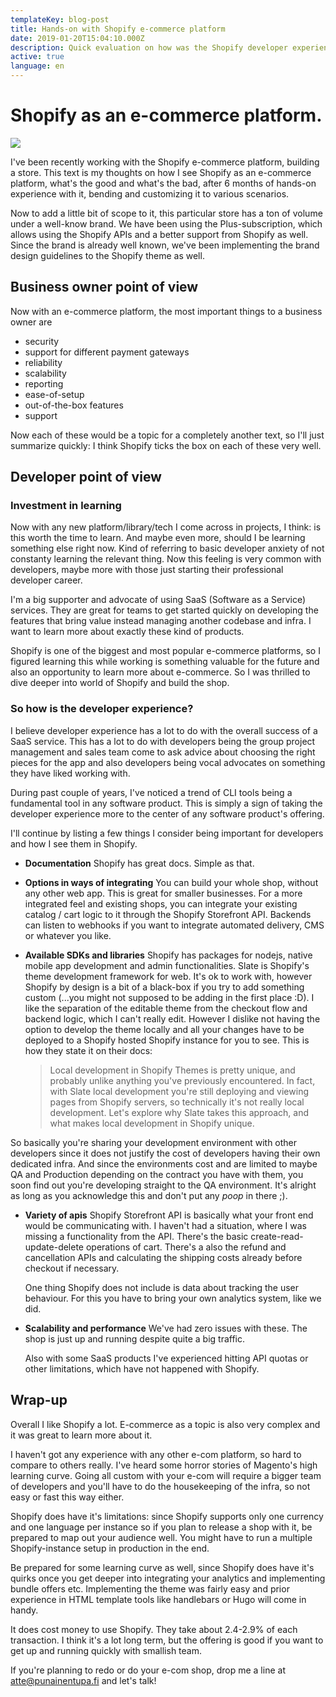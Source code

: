 ```yaml
---
templateKey: blog-post
title: Hands-on with Shopify e-commerce platform
date: 2019-01-20T15:04:10.000Z
description: Quick evaluation on how was the Shopify developer experience like
active: true
language: en
---
```



# Shopify as an e-commerce platform.

![](/img/shopify.svg)

I've been recently working with the Shopify e-commerce platform, building a store. This text is my thoughts on how I see Shopify as an e-commerce platform, what's the good and what's the bad, after 6 months of hands-on experience with it, bending and customizing it to various scenarios.

Now to add a little bit of scope to it, this particular store has a ton of volume under a well-know brand. We have been using the Plus-subscription, which allows using the Shopify APIs and a better support from Shopify as well. Since the brand is already well known, we've been implementing the brand design guidelines to the Shopify theme as well.

## Business owner point of view

Now with an e-commerce platform, the most important things to a business owner are  

* security
* support for different payment gateways
* reliability
* scalability
* reporting
* ease-of-setup
* out-of-the-box features
* support

Now each of these would be a topic for a completely another text, so I'll just summarize quickly: I think Shopify ticks the box on each of these very well.

## Developer point of view

### Investment in learning

Now with any new platform/library/tech I come across in projects, I think: is this worth the time to learn. And maybe even more, should I be learning something else right now. Kind of referring to basic developer anxiety of not constanty learning the relevant thing. Now this feeling is very common with developers, maybe more with those just starting their professional developer career. 

I'm a big supporter and advocate of using SaaS (Software as a Service) services. They are great for teams to get started quickly on developing the features that bring value instead managing another codebase and infra. I want to learn more about exactly these kind of products.

Shopify is one of the biggest and most popular e-commerce platforms, so I figured learning this while working is something valuable for the future and also an opportunity to learn more about e-commerce. So I was thrilled to dive deeper into world of Shopify and build the shop.

### So how is the developer experience?

I believe developer experience has a lot to do with the overall success of a SaaS service. This has a lot to do with developers being the group project management and sales team come to ask advice about choosing the right pieces for the app and also developers being vocal advocates on something they have liked working with. 

During past couple of years, I've noticed a trend of CLI tools being a fundamental tool in any software product. This is simply a sign of taking the developer experience more to the center of any software product's offering.

I'll continue by listing a few things I consider being important for developers and how I see them in Shopify.


* __Documentation__ 
    Shopify has great docs. Simple as that.
* __Options in ways of integrating__ 
    You can build your whole shop, without any other web app. This is great for smaller businesses. For a more integrated feel and existing shops, you can integrate your existing catalog / cart logic to it through the Shopify Storefront API. Backends can listen to webhooks if you want to integrate automated delivery, CMS or whatever you like.
* __Available SDKs and libraries__
    Shopify has packages for nodejs, native mobile app development and admin functionalities. Slate is Shopify's theme development framework for web. It's ok to work with, however Shopify by design is a bit of a black-box if you try to add something custom (...you might not supposed to be adding in the first place :D). I like the separation of the editable theme from the checkout flow and backend logic, which I can't really edit. However I dislike not having the option to develop the theme locally and all your changes have to be deployed to a Shopify hosted Shopify instance for you to see. This is how they state it on their docs:
    
    > Local development in Shopify Themes is pretty unique, and probably unlike anything you've previously encountered. In fact, with Slate local development you're still deploying and viewing pages from Shopify servers, so technically it's not really local development. Let's explore why Slate takes this approach, and what makes local development in Shopify unique.
    

So basically you're sharing your development environment with other developers since it does not justify the cost of developers having their own dedicated infra. And since the environments cost and are limited to maybe QA and Production depending on the contract you have with them, you soon find out you're developing straight to the QA environment. It's alright as long as you acknowledge this and don't put any _poop_ in there ;).

* __Variety of apis__
    Shopify Storefront API is basically what your front end would be communicating with. I haven't had a situation, where I was missing a functionality from the API. There's the basic create-read-update-delete operations of cart. There's a also the refund and cancellation APIs and calculating the shipping costs already before checkout if necessary.

    One thing Shopify does not include is data about tracking the user behaviour. For this you have to bring your own analytics system, like we did.

* __Scalability and performance__
    We've had zero issues with these. The shop is just up and running despite quite a big traffic.

    Also with some SaaS products I've experienced hitting API quotas or other limitations, which have not happened with Shopify. 

## Wrap-up

Overall I like Shopify a lot. E-commerce as a topic is also very complex and it was great to learn more about it. 

I haven't got any experience with any other e-com platform, so hard to compare to others really. I've heard some horror stories of Magento's high learning curve. Going all custom with your e-com will require a bigger team of developers and you'll have to do the housekeeping of the infra, so not easy or fast this way either.

Shopify does have it's limitations: since Shopify supports only one currency and one language per instance so if you plan to release a shop with it, be prepared to map out your audience well. You might have to run a multiple Shopify-instance setup in production in the end. 

Be prepared for some learning curve as well, since Shopify does have it's quirks once you get deeper into integrating your analytics and implementing bundle offers etc. Implementing the theme was fairly easy and prior experience in HTML template tools like handlebars or Hugo will come in handy.

It does cost money to use Shopify. They take about 2.4-2.9% of each transaction. I think it's a lot long term, but the offering is good if you want to get up and running quickly with smallish team.

If you're planning to redo or do your e-com shop, drop me a line at [atte@punainentupa.fi](mailto:atte@punainentupa.fi?subject=E-commerce) and let's talk!

